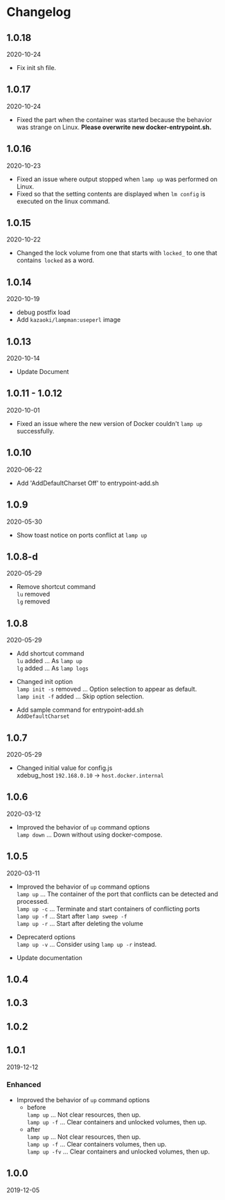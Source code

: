 # Changelog

## 1.0.18
2020-10-24
- Fix init sh file.

## 1.0.17
2020-10-24
- Fixed the part when the container was started because the behavior was strange on Linux. **Please overwrite new docker-entrypoint.sh.**

## 1.0.16
2020-10-23
- Fixed an issue where output stopped when `lamp up` was performed on Linux.
- Fixed so that the setting contents are displayed when `lm config` is executed on the linux command.

## 1.0.15
2020-10-22
- Changed the lock volume from one that starts with `locked_` to one that contains` locked` as a word.

## 1.0.14
2020-10-19
- debug postfix load
- Add `kazaoki/lampman:useperl` image

## 1.0.13
2020-10-14
- Update Document

## 1.0.11 - 1.0.12
2020-10-01

- Fixed an issue where the new version of Docker couldn't `lamp up` successfully.

## 1.0.10
2020-06-22

- Add 'AddDefaultCharset Off' to entrypoint-add.sh

## 1.0.9
2020-05-30

- Show toast notice on ports conflict at `lamp up`

## 1.0.8-d
2020-05-29

- Remove shortcut command  
    `lu` removed  
    `lg` removed

## 1.0.8
2020-05-29

- Add shortcut command  
    `lu` added ... As `lamp up`  
    `lg` added ... As `lamp logs`  

- Changed init option  
    `lamp init -s` removed ... Option selection to appear as default.  
    `lamp init -f` added ... Skip option selection.

- Add sample command for entrypoint-add.sh  
    `AddDefaultCharset`

## 1.0.7
2020-05-29

- Changed initial value for config.js  
    xdebug_host `192.168.0.10` -> `host.docker.internal`

## 1.0.6
2020-03-12

- Improved the behavior of `up` command options  
    `lamp down` ... Down without using docker-compose.

## 1.0.5
2020-03-11

- Improved the behavior of `up` command options  
    `lamp up` ... The container of the port that conflicts can be detected and processed.  
    `lamp up -c` ... Terminate and start containers of conflicting ports  
    `lamp up -f` ... Start after `lamp sweep -f`  
    `lamp up -r` ... Start after deleting the volume  

- Deprecaterd options  
    `lamp up -v` ... Consider using `lamp up -r` instead.

- Update documentation


## 1.0.4

## 1.0.3

## 1.0.2

## 1.0.1
2019-12-12

### Enhanced

- Improved the behavior of `up` command options
    - before  
    `lamp up` ... Not clear resources, then up.  
    `lamp up -f` ... Clear containers and unlocked volumes, then up.  
    - after  
    `lamp up` ... Not clear resources, then up.  
    `lamp up -f` ... Clear containers volumes, then up.  
    `lamp up -fv` ... Clear containers and unlocked volumes, then up.  

## 1.0.0
2019-12-05
